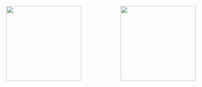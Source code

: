 <div style="display: flex; justify-content: space-between;">
  <img src="https://github.com/gitclone-url/Boot-img-flasher/assets/98699436/e4f328e9-dc48-4835-a47d-edbad2729d04" width="200" align="left" style="margin-right: 20px;"/>
  <img src="https://github.com/gitclone-url/Boot-img-flasher/assets/98699436/cbcad4f5-c35a-4254-9ee3-5d5c8a8ce6ef" width="200" align="right" style="margin-left: 20px;"/>
</div>
